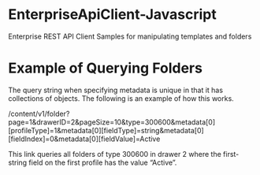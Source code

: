 # EnterpriseApiClient-Javascript
Enterprise REST API Client Samples for manipulating templates and folders

# Example of Querying Folders
The query string when specifying metadata is unique in that it has collections of objects. The following is an example of how this works.

/content/v1/folder?page=1&drawerID=2&pageSize=10&type=300600&metadata[0][profileType]=1&metadata[0][fieldType]=string&metadata[0][fieldIndex]=0&metadata[0][fieldValue]=Active

This link queries all folders of type 300600 in drawer 2 where the first-string field on the first profile has the value “Active”.
